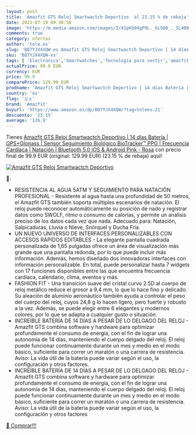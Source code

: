 ```yaml
---
layout: post
title: 'Amazfit GTS Reloj Smartwactch Deportivo  al 23.15 % de rebaja'
date: 2021-07-19 09:30:58
image: 'https://m.media-amazon.com/images/I/41pKb94gP9L._SL500_._SL400_.jpg'
comments: true
category: ofertas
author: 'tole.es'
slug: 'B07YJX4XQW-es Amazfit GTS Reloj Smartwactch Deportivo | 14 días Batería...'
sku: 'B07YJX4XQW-es'
tags: [ 'Electrónica','Smartwatches','Tecnología para vestir','amazfit','android', ]
actualPrice: 99.9 EUR
currency: EUR
price: 99.9
comparePrice: 129.99 EUR
prodname: 'Amazfit GTS Reloj Smartwactch Deportivo | 14 días Batería | GPS+Glonass | Sensor Seguimiento Biológico BioTracker™ PPG | Frecuencia Cardíaca | Natación | Bluetooth 5.0  iOS & Android  Pink - Rosa'
country: 'es'
flag: '🇪🇸'
brand: 'Amazfit'
buyurl: 'https://www.amazon.es/dp/B07YJX4XQW/?tag=tolees-21'
descuento: '23.15'
average: '126.9'
---
```


Tienes [Amazfit GTS Reloj Smartwactch Deportivo | 14 días Batería | GPS+Glonass | Sensor Seguimiento Biológico BioTracker™ PPG | Frecuencia Cardíaca | Natación | Bluetooth 5.0  iOS & Android  Pink - Rosa](https://www.amazon.es/dp/B07YJX4XQW/?tag=tolees-21) con precio final de  99.9 EUR (original: 129.99 EUR) (23.15 %  de rebaja) aqui!

[![Amazfit GTS Reloj Smartwactch Deportivo ](https://m.media-amazon.com/images/I/41pKb94gP9L._SL500_._SL400_.jpg)](https://www.amazon.es/dp/B07YJX4XQW/?tag=tolees-21)

🔎:

- RESISTENCIA AL AGUA 5ATM Y SEGUIMIENTO PARA NATACIÓN PROFESIONAL - Resistente al agua hasta una profundidad de 50 metros, el Amazfit GTS también soporta múltiples escenarios de natación. El reloj puede reconocer automáticamente su posición de nado y registrar datos como SWOLF, ritmo o consumo de calorías, y permite un análisis preciso de los datos cada vez que nada. Adecuado para: Natación, Salpicaduras, Lluvia o Nieve, Snórquel y Ducha Fría.
- UN NUEVO UNIVERSO DE INTERFACES PERSONALIZABLES CON ACCESOS RÁPIDOS EDITABLES - La elegante pantalla cuadrada personalizada de 1,65 pulgadas ofrece un área de visualización más grande que una pantalla redonda, por lo que puede incluir más información. Además, hemos diseñado dos innovadoras interfaces con información personalizable. En total, puede personalizar hasta 7 widgets con 17 funciones disponibles entre las que encuentra frecuencia cardíaca, calendario, clima, eventos y más.
- FASHION FIT - Una transición suave del cristal curvo 2.5D al cuerpo de reloj metálico reduce el grosor a 9,4 mm, lo que lo hace fino y delicado. Su aleación de aluminio aeronáutico también ayuda a controlar el peso del cuerpo del reloj, cuyos 24,8 g lo hacen ligero, pero fuerte y robusto a la vez. Además, se puede elegir entre 6 elegantes y modernos colores, por lo que se adapta a cualquier gusto o situación.
- INCREÍBLE BATERÍA DE 14 DÍAS A PESAR DE LO DELGAGO DEL RELOJ - Amazfit GTS combina software y hardware para optimizar profundamente el consumo de energía, con el fin de lograr una autonomía de 14 días, manteniendo el cuerpo delgado del reloj. El reloj puede funcionar continuamente durante un mes y medio en el modo básico, suficiente para correr un maratón o una carrera de resistencia. Aviso: La vida útil de la batería puede variar según el uso, la configuración y otros factores.
- INCREÍBLE BATERÍA DE 14 DÍAS A PESAR DE LO DELGAGO DEL RELOJ - Amazfit GTS combina software y hardware para optimizar profundamente el consumo de energía, con el fin de lograr una autonomía de 14 días, manteniendo el cuerpo delgado del reloj. El reloj puede funcionar continuamente durante un mes y medio en el modo básico, suficiente para correr un maratón o una carrera de resistencia. Aviso: La vida útil de la batería puede variar según el uso, la configuración y otros factores

[🛒 Comprar!!!](https://www.amazon.es/dp/B07YJX4XQW/?tag=tolees-21)
